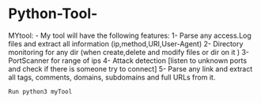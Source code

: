 # Python-Tool-
MYtool:
	- My tool will have the following features:
		1- Parse any access.Log files and extract all information (ip,method,URI,User-Agent)
		2- Directory monitoring for any dir (when create,delete and modify files or dir on it )
		3- PortScanner for range of ips 
		4- Attack detection [listen to unknown ports and check if there is someone try to connect]
		5- Parse any link and extract all tags, comments, domains, subdomains and full URLs from it.
    
    Run python3 myTool 
    
